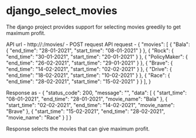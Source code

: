 # django_select_movies

The django project provides support for selecting movies greedily to get maximum profit.

API url - http://<host>:<port>/movies/ - POST request
API request - {
        "movies": [
            {
                "Bala": {
                    "end_time": "28-01-2021",
                    "start_time": "08-01-2021"
                }
            },
            {
                "Rock": {
                    "end_time": "30-01-2021",
                    "start_time": "20-01-2021"
                }
            },
            {
                "PolicyMaker": {
                    "end_time": "26-02-2021",
                    "start_time": "29-01-2021"
                }
            },
            {
                "Brave": {
                    "end_time": "14-02-2021",
                    "start_time": "02-02-2021"
                }
            },
            {
                "Drive": {
                    "end_time": "18-02-2021",
                    "start_time": "10-02-2021"
                }
            },
            {
                "Race": {
                    "end_time": "28-02-2021",
                    "start_time": "15-02-2021"
                }
            }
        ],
    }

Response as - {
    "status_code": 200,
    "message": "",
    "data": [
        {
            "start_time": "08-01-2021",
            "end_time": "28-01-2021",
            "movie_name": "Bala"
        },
        {
            "start_time": "02-02-2021",
            "end_time": "14-02-2021",
            "movie_name": "Brave"
        },
        {
            "start_time": "15-02-2021",
            "end_time": "28-02-2021",
            "movie_name": "Race"
        }
    ]
}

Response selects the movies that can give maximum profit.
